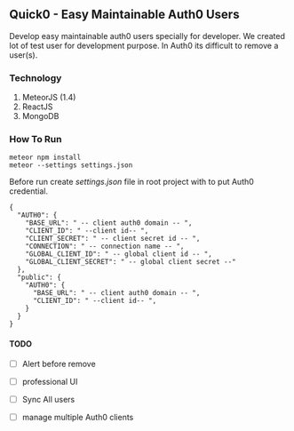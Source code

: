## Quick0 - Easy Maintainable Auth0 Users

Develop easy maintainable auth0 users specially for developer. We created lot of test user for development purpose. 
In Auth0 its difficult to remove a user(s).

### Technology

1. MeteorJS (1.4)
2. ReactJS
3. MongoDB

### How To Run
```
meteor npm install
meteor --settings settings.json
```

Before run create _settings.json_ file in root project with to put Auth0 credential.
```
{
  "AUTH0": {
    "BASE_URL": " -- client auth0 domain -- ",
    "CLIENT_ID": " --client id-- ",
    "CLIENT_SECRET": " -- client secret id -- ",
    "CONNECTION": " -- connection name -- ",
    "GLOBAL_CLIENT_ID": " -- global client id -- ",
    "GLOBAL_CLIENT_SECRET": " -- global client secret --"
  },
  "public": {
    "AUTH0": {
      "BASE_URL": " -- client auth0 domain -- ",
      "CLIENT_ID": " --client id-- ",
    }
  }
}
```

#### TODO
- [ ] Alert before remove
- [ ] professional UI
- [ ] Sync All users
- [ ] manage multiple Auth0 clients


